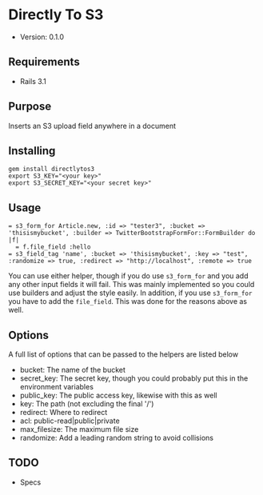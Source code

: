 # Directly To S3

- Version: 0.1.0

## Requirements

- Rails 3.1

## Purpose

Inserts an S3 upload field anywhere in a document

## Installing

    gem install directlytos3
	export S3_KEY="<your key>"
	export S3_SECRET_KEY="<your secret key>"

## Usage

    = s3_form_for Article.new, :id => "tester3", :bucket => 'thisismybucket', :builder => TwitterBootstrapFormFor::FormBuilder do |f|
      = f.file_field :hello
    = s3_field_tag 'name', :bucket => 'thisismybucket', :key => "test", :randomize => true, :redirect => "http://localhost", :remote => true

You can use either helper, though if you do use `s3_form_for` and you add any other input fields it will fail. This was mainly implemented so you could use builders and adjust the style easily. In addition, if you use `s3_form_for` you have to add the `file_field`. This was done for the reasons above as well.

## Options

A full list of options that can be passed to the helpers are listed below

- bucket: The name of the bucket
- secret_key: The secret key, though you could probably put this in the environment variables
- public_key: The public access key, likewise with this as well
- key: The path (not excluding the final '/')
- redirect: Where to redirect 
- acl: public-read|public|private
- max_filesize: The maximum file size
- randomize: Add a leading random string to avoid collisions 

## TODO

- Specs
